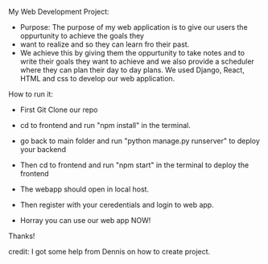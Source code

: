 My Web Development Project:
- Purpose: The purpose of my web application is to give our users the oppurtunity to achieve the goals they
- want to realize and so they can learn fro their past.
- We achieve this by giving them the oppurtunity to take notes and to write their goals they want to achieve 
and we also provide a scheduler where they can plan their day to day plans.
We used Django, React, HTML and css to develop our web application.



How to run it:

- First Git Clone our repo

- cd to frontend and run "npm install" in the terminal.

- go back to main folder and run "python manage.py runserver" to deploy your backend


- Then cd to frontend and run "npm start" in the terminal to deploy the frontend 

- The webapp should open in local host.


- Then register with your ceredentials and login to web app.


- Horray you can use our web app NOW!

Thanks!

credit: I got some help from Dennis on how to create project.
